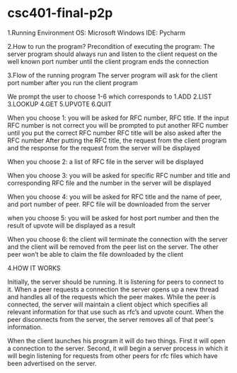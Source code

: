 # csc401-final-p2p


1.Running Environment
OS: Microsoft Windows 
IDE: Pycharm 

2.How to run the program?
Precondition of executing the program: 
The server program should always run and listen to the client request on the well known port number until the client program ends the connection

3.Flow of the running  program
The server program will ask for the client port number after you run the client program 

We prompt the user to choose 1-6 which corresponds to 1.ADD 2.LIST 3.LOOKUP 4.GET 5.UPVOTE 6.QUIT

When you choose 1:
you will be asked for RFC number, RFC title. If the input RFC number is not correct you will be prompted to put another RFC number until you put the correct RFC number
RFC title will be also asked after the RFC number
After putting the RFC title, the request from the client program and the response for the request from the server will be displayed 

When you choose 2:
a list of RFC file in the server will be displayed 

When you choose 3:
 you will be asked for specific RFC number and title and corresponding RFC file and the number in the server will be displayed 

When you choose 4:
you will be asked for RFC title and the name of peer, and port number of peer. RFC file will be downloaded from the server

when you choose 5:
you will be asked for host port number and then the result of upvote will be displayed as a result 

When you choose 6:
 the client will terminate the connection with the server and the client will be removed from the peer list on the server. The other peer won’t be able to claim the file downloaded by the client 



4.HOW IT WORKS

Initially, the server should be running.  It is listening for peers to connect to it.  When a peer requests a connection the server opens up a new thread and handles all of the requests which the peer makes.  While the peer is connected, the server will maintain a client object which specifies all relevant information for that use such as rfc’s and upvote count.  When the peer disconnects from the server, the server removes all of that peer's information.  

When the client launches his program it will do two things.  First it will open a connection to the server.  Second, it will begin a server process in which it will begin listening for requests from other peers for rfc files which have been advertised on the server.
